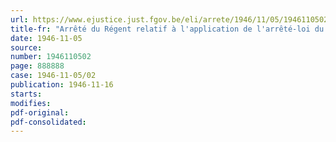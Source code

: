 ```yaml
---
url: https://www.ejustice.just.fgov.be/eli/arrete/1946/11/05/1946110502/justel
title-fr: "Arrêté du Régent relatif à l'application de l'arrêté-loi du 28 décembre 1944, concernant la sécurité sociale des travailleurs, aux employeurs et travailleurs des entreprises agricoles"
date: 1946-11-05
source:
number: 1946110502
page: 888888
case: 1946-11-05/02
publication: 1946-11-16
starts:
modifies:
pdf-original:
pdf-consolidated:
---
```


